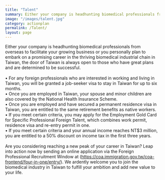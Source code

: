 ```yaml
---
title: "Talent"
summary: Either your company is headhunting biomedical professionals from overseas to facilitate your growing business or you personally plan to embark on a promising career in the thriving biomedical industrial chain in Taiwan, the door of Taiwan is always open to those who have great plans and are determined to be successful.
image: "/images/talent.jpg"
category: actionplan
permalink: /Talent/
layout: page
---
```


Either your company is headhunting biomedical professionals from overseas to facilitate your growing business or you personally plan to embark on a promising career in the thriving biomedical industrial chain in Taiwan, the door of Taiwan is always open to those who have great plans and are determined to be successful.
<br>
<br>
•	For any foreign professionals who are interested in working and living in Taiwan, you will be granted a job-seeker visa to stay in Taiwan for up to six months.
<br>
•	Once you are employed in Taiwan, your spouse and minor children are also covered by the National Health Insurance Scheme. 
<br>
•	Once you are employed and have secured a permanent residence visa in Taiwan, you are entitled to the same retirement benefits as native workers. 
<br>
•	If you meet certain criteria, you may apply for the Employment Gold Card for Specific Professional Foreign Talent, which combines work permit, residence visa and re-entry permit in one.
<br>
•	If you meet certain criteria and your annual income reaches NT$3 million, you are entitled to a 50% discount on income tax in the first three years. 
<br>
<br>
Are you considering reaching a new peak of your career in Taiwan? Leap into action now by sending an online application via the Foreign Professional Recruitment Window at (https://coa.immigration.gov.tw/coa-frontend/four-in-one/entry/).  We ardently welcome you to join the biomedical industry in Taiwan to fulfill your ambition and add new value to your life.
